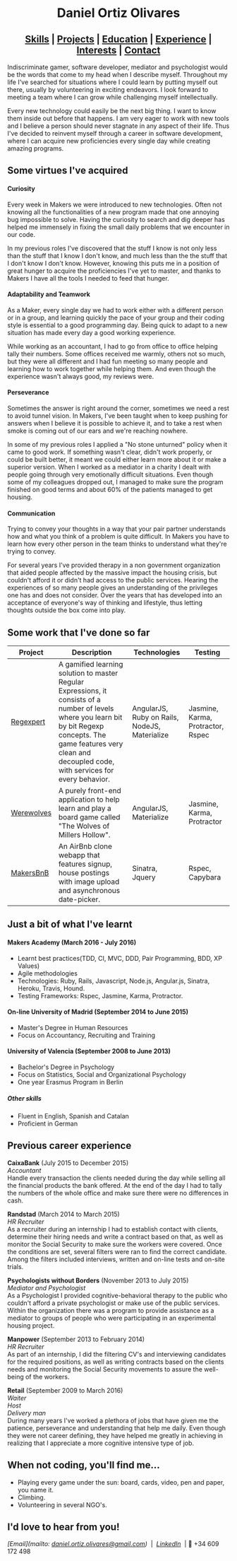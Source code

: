 # <center>Daniel Ortiz Olivares</center>
## <center>[Skills](#skills) | [Projects](#projects)  | [Education](#education) | [Experience](#experience) |  [Interests](#interests) | [Contact](#contact) </center>

Indiscriminate gamer, software developer, mediator and psychologist would be the words that come to my head when I describe myself. Throughout my life I've searched for situations where I could learn by putting myself out there, usually by volunteering in exciting endeavors. I look forward to meeting a team where I can grow while challenging myself intellectually.

Every new technology could easily be the next big thing. I want to know them inside out before that happens. I am very eager to work with new tools and I believe a person should never stagnate in any aspect of their life. Thus I've decided to reinvent myself through a career in software development, where I can acquire new proficiencies every single day while creating amazing programs.

## <a name="skills">Some virtues I've acquired</a>

#### Curiosity

 Every week in Makers we were introduced to new technologies. Often not knowing all the functionalities of a new program made that one annoying bug impossible to solve. Having the curiosity to search and dig deeper has helped me immensely in fixing the small daily problems that we encounter in our code.  

 In my previous roles I've discovered that the stuff I know is not only less than the stuff that I know I don't know, and much less than the the stuff that I don't know I don't know. However, knowing this puts me in a position of great hunger to acquire the proficiencies I've yet to master, and thanks to Makers I have all the tools I needed to feed that hunger.

#### Adaptability and Teamwork

 As a Maker, every single day we had to work either with a different person or in a group, and learning quickly the pace of your group and their coding style is essential to a good programming day. Being quick to adapt to a new situation has made every day a good working experience.

 While working as an accountant, I had to go from office to office helping tally their numbers. Some offices received me warmly, others not so much, but they were all different and I had fun meeting so many people and learning how to work together while helping them. And even though the experience wasn't always good, my reviews were.

#### Perseverance

Sometimes the answer is right around the corner, sometimes we need a rest to avoid tunnel vision. In Makers, I've been taught when to keep pushing for answers when I believe it is possible to achieve it, and to take a rest when smoke is coming out of our ears and we're reaching nowhere.

In some of my previous roles I applied a "No stone unturned" policy when it came to good work. If something wasn't clear, didn't work properly, or could be built better, it meant we could either learn more about it or make a superior version. When I worked as a mediator in a charity I dealt with people going through very emotionally difficult situations. Even though some of my colleagues dropped out, I managed to make sure the program finished on good terms and about 60% of the patients managed to get housing.

#### Communication

 Trying to convey your thoughts in a way that your pair partner understands how and what you think of a problem is quite difficult. In Makers you have to learn how every other person in the team thinks to understand what they're trying to convey.

 For several years I've provided therapy in a non government organization that aided people affected by the massive impact the housing crisis, but couldn't afford it or didn't had access to the public services. Hearing the experiences of so many people gives an understanding of the privileges one has and does not consider. Over the years that has developed into an acceptance of everyone's way of thinking and lifestyle, thus letting thoughts outside the box come into play.

## <a name="projects">Some work that I've done so far</a>

Project | Description | Technologies | Testing
--- | --- | --- | ---
[Regexpert](https://github.com/Vollcode/Regexperts) | A gamified learning solution to master Regular Expressions, it consists of a number of levels where you learn bit by bit Regexp concepts. The game features very clean and decoupled code, with services for every behavior. | AngularJS, Ruby on Rails, NodeJS, Materialize | Jasmine, Karma, Protractor, Rspec
[Werewolves](https://github.com/Vollcode/Werewolves-practice) | A purely front-end application to help learn and play a board game called "The Wolves of Millers Hollow". | AngularJS, Materialize| Jasmine, Karma, Protractor
[MakersBnB](https://github.com/Vollcode/makers-bnb/tree/testingdatepicker) | An AirBnb clone webapp that features signup, house postings with image upload and asynchronous date-picker.  | Sinatra, Jquery  | Rspec, Capybara

## <a name="education">Just a bit of what I've learnt</a>

#### Makers Academy (March 2016 - July 2016)

- Learnt best practices(TDD, CI, MVC, DDD, Pair Programming, BDD, XP Values)
- Agile methodologies
- Technologies: Ruby, Rails, Javascript, Node.js, Angular.js, Sinatra, Heroku, Travis, Hound.
- Testing Frameworks: Rspec, Jasmine, Karma, Protractor.

#### On-line University of Madrid (September 2014 to June 2015)

- Master's Degree in Human Resources
- Focus on Accountancy, Recruiting and Training

#### University of Valencia (September 2008 to June 2013)

- Bachelor's Degree in Psychology
- Focus on Statistics, Social and Organizational Psychology
- One year Erasmus Program in Berlin

##### Other skills

- Fluent in English, Spanish and Catalan
- Proficient in German

## <a name="experience">Previous career experience</a>

**CaixaBank** (July 2015 to December 2015)    
*Accountant*  
Handle every transaction the clients needed during the day while selling all the financial products the bank offered. At the end of the day I had to tally the numbers of the whole office and make sure there were no differences in cash.

**Randstad** (March 2014 to March 2015)   
*HR Recruiter*  
As a recruiter during an internship I had to establish contact with clients, determine their hiring needs and write a contract based on that, as well as monitor the Social Security to make sure the workers were covered. Once the conditions are set, several filters were ran to find the correct candidate. Among the filters included interviews, written and on-line tests and on-site trials.

**Psychologists without Borders** (November 2013 to July 2015)  
*Mediator and Psychologist*  
As a Psychologist I provided cognitive-behavioral therapy to the public who couldn't afford a private psychologist or make use of the public services. Within the organization there was a program to provide assistance as a mediator to groups of people who were participating in an experimental housing project.

**Manpower** (September 2013 to February 2014)   
*HR Recruiter*  
As part of an internship, I did the filtering CV's and interviewing candidates for the required positions, as well as writing contracts based on the clients needs and monitoring the Social Security movements to assure the well-being of the workers.

**Retail** (September 2009 to March 2016)  
*Waiter*  
*Host*  
*Delivery man*  
During many years I've worked a plethora of jobs that have given me the patience, perseverance and understanding that help me daily. Even though they were not career defining, they have helped me greatly in achieving in realizing that I appreciate a more cognitive intensive type of job.

## <a name="interests">When not coding, you'll find me...</a>
  - Playing every game under the sun: board, cards, video, pen and paper, you name it.
  - Climbing.
  - Volunteering in several NGO's.

## <a name="contact">I'd love to hear from you!</a>

_[Email](mailto: daniel.ortiz.olivares@gmail.com)_ &nbsp;|&nbsp;
_[LinkedIn](https://uk.linkedin.com/in/www.linkedin.com/in/danielortizolivares)_ &nbsp;|&nbsp;:iphone: +34 609 172 498
